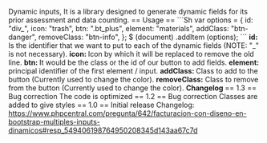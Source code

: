 Dynamic inputs,
It is a library designed to generate dynamic fields for its prior assessment and data counting.
== Usage ==
´´´Sh
    var options = {
        id: "div_",
        icon: "trash",
        btn: ".bt_plus",
        element: "materials",
        addClass: "btn-danger",
        removeClass: "btn-info",
    };
    $ (document) .addItem (options);
´´´
<strong> id: </strong> Is the identifier that we want to put to each of the dynamic fields (NOTE: "_" is not necessary).
<strong> icon: </strong> Icon by which it will be replaced to remove the old line.
<strong> btn: </strong> It would be the class or the id of our button to add fields.
<strong> element: </strong> principal identifier of the first element / input.
<strong> addClass: </strong> Class to add to the button (Currently used to change the color).
<strong> removeClass:</strong> Class to remove from the button (Currently used to change the color).
<strong> Changelog </strong>
== 1.3 ==
Bug correction
The code is optimized
== 1.2 ==
Bug correction
Classes are added to give styles
== 1.0 ==
Initial release
Changelog: https://www.phpcentral.com/pregunta/642/facturacion-con-diseno-en-bootstrap-multiples-inputs-dinamicos#resp_549406198764950208345d143aa67c7d